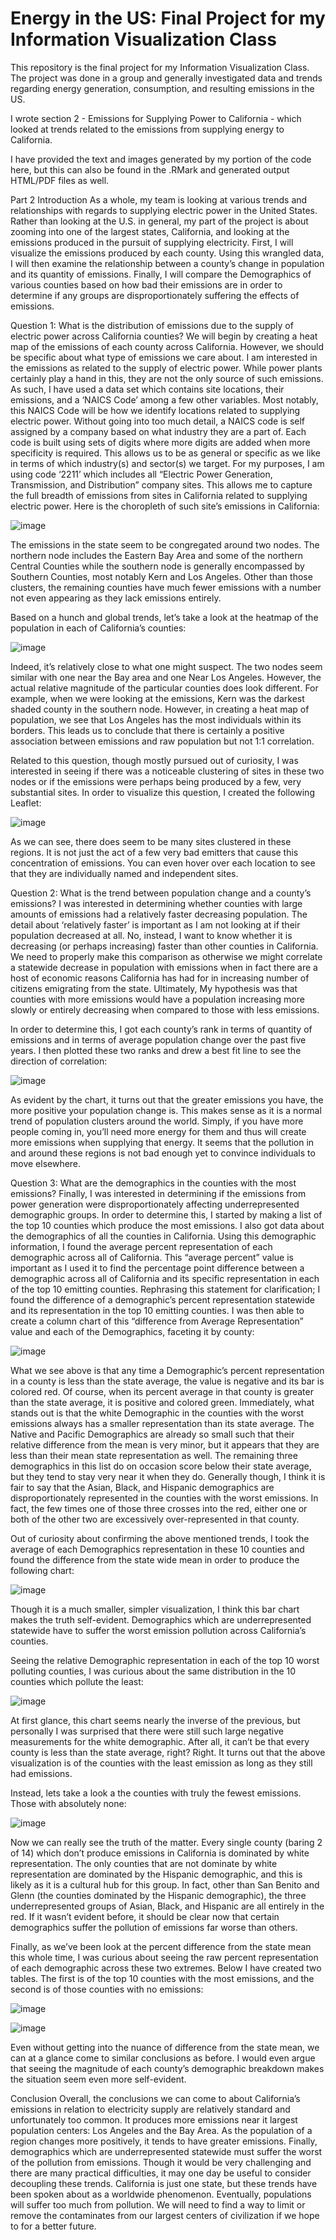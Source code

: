 # Energy in the US: Final Project for my Information Visualization Class

This repository is the final project for my Information Visualization Class. The project was done in a group and generally investigated data and trends regarding energy generation, consumption, and resulting emissions in the US.

I wrote section 2 - Emissions for Supplying Power to California - which looked at trends related to the emissions from supplying energy to California.

I have provided the text and images generated by my portion of the code here, but this can also be found in the .RMark and generated output HTML/PDF files as well.

Part 2
Introduction
As a whole, my team is looking at various trends and relationships with regards to supplying electric power in the United States. Rather than looking at the U.S. in general, my part of the project is about zooming into one of the largest states, California, and looking at the emissions produced in the pursuit of supplying electricity. First, I will visualize the emissions produced by each county. Using this wrangled data, I will then examine the relationship between a county’s change in population and its quantity of emissions. Finally, I will compare the Demographics of various counties based on how bad their emissions are in order to determine if any groups are disproportionately suffering the effects of emissions.

Question 1: What is the distribution of emissions due to the supply of electric power across California counties?
We will begin by creating a heat map of the emissions of each county across California. However, we should be specific about what type of emissions we care about. I am interested in the emissions as related to the supply of electric power. While power plants certainly play a hand in this, they are not the only source of such emissions. As such, I have used a data set which contains site locations, their emissions, and a ‘NAICS Code’ among a few other variables. Most notably, this NAICS Code will be how we identify locations related to supplying electric power. Without going into too much detail, a NAICS code is self assigned by a company based on what industry they are a part of. Each code is built using sets of digits where more digits are added when more specificity is required. This allows us to be as general or specific as we like in terms of which industry(s) and sector(s) we target. For my purposes, I am using code ‘2211’ which includes all “Electric Power Generation, Transmission, and Distribution” company sites. This allows me to capture the full breadth of emissions from sites in California related to supplying electric power. Here is the choropleth of such site’s emissions in California:

![image](https://user-images.githubusercontent.com/69013824/209454607-e7097744-1c36-4fab-aa71-e6f44b67118e.png)

The emissions in the state seem to be congregated around two nodes. The northern node includes the Eastern Bay Area and some of the northern Central Counties while the southern node is generally encompassed by Southern Counties, most notably Kern and Los Angeles. Other than those clusters, the remaining counties have much fewer emissions with a number not even appearing as they lack emissions entirely.

Based on a hunch and global trends, let’s take a look at the heatmap of the population in each of California’s counties:

![image](https://user-images.githubusercontent.com/69013824/209454609-d90147f4-f1c4-49a4-9736-3f2657352747.png)

Indeed, it’s relatively close to what one might suspect. The two nodes seem similar with one near the Bay area and one Near Los Angeles. However, the actual relative magnitude of the particular counties does look different. For example, when we were looking at the emissions, Kern was the darkest shaded county in the southern node. However, in creating a heat map of population, we see that Los Angeles has the most individuals within its borders. This leads us to conclude that there is certainly a positive association between emissions and raw population but not 1:1 correlation.

Related to this question, though mostly pursued out of curiosity, I was interested in seeing if there was a noticeable clustering of sites in these two nodes or if the emissions were perhaps being produced by a few, very substantial sites. In order to visualize this question, I created the following Leaflet:

![image](https://user-images.githubusercontent.com/69013824/209454611-19f934ac-655c-438f-bf26-de03076c28f6.png)

As we can see, there does seem to be many sites clustered in these regions. It is not just the act of a few very bad emitters that cause this concentration of emissions. You can even hover over each location to see that they are individually named and independent sites.

Question 2: What is the trend between population change and a county’s emissions?
I was interested in determining whether counties with large amounts of emissions had a relatively faster decreasing population. The detail about ‘relatively faster’ is important as I am not looking at if their population decreased at all. No, instead, I want to know whether it is decreasing (or perhaps increasing) faster than other counties in California. We need to properly make this comparison as otherwise we might correlate a statewide decrease in population with emissions when in fact there are a host of economic reasons California has had for in increasing number of citizens emigrating from the state. Ultimately, My hypothesis was that counties with more emissions would have a population increasing more slowly or entirely decreasing when compared to those with less emissions.

In order to determine this, I got each county’s rank in terms of quantity of emissions and in terms of average population change over the past five years. I then plotted these two ranks and drew a best fit line to see the direction of correlation:

![image](https://user-images.githubusercontent.com/69013824/209454614-7a52466c-880f-49aa-bdca-1ac75ec150de.png)

As evident by the chart, it turns out that the greater emissions you have, the more positive your population change is. This makes sense as it is a normal trend of population clusters around the world. Simply, if you have more people coming in, you’ll need more energy for them and thus will create more emissions when supplying that energy. It seems that the pollution in and around these regions is not bad enough yet to convince individuals to move elsewhere.

Question 3: What are the demographics in the counties with the most emissions?
Finally, I was interested in determining if the emissions from power generation were disproportionately affecting underrepresented demographic groups. In order to determine this, I started by making a list of the top 10 counties which produce the most emissions. I also got data about the demographics of all the counties in California. Using this demographic information, I found the average percent representation of each demographic across all of California. This “average percent” value is important as I used it to find the percentage point difference between a demographic across all of California and its specific representation in each of the top 10 emitting counties. Rephrasing this statement for clarification; I found the difference of a demographic’s percent representation statewide and its representation in the top 10 emitting counties. I was then able to create a column chart of this “difference from Average Representation” value and each of the Demographics, faceting it by county:

![image](https://user-images.githubusercontent.com/69013824/209454616-23ac629b-0a3c-4b0e-b975-e9ce8f8573bf.png)

What we see above is that any time a Demographic’s percent representation in a county is less than the state average, the value is negative and its bar is colored red. Of course, when its percent average in that county is greater than the state average, it is positive and colored green. Immediately, what stands out is that the white Demographic in the counties with the worst emissions always has a smaller representation than its state average. The Native and Pacific Demographics are already so small such that their relative difference from the mean is very minor, but it appears that they are less than their mean state representation as well. The remaining three demographics in this list do on occasion score below their state average, but they tend to stay very near it when they do. Generally though, I think it is fair to say that the Asian, Black, and Hispanic demographics are disproportionately represented in the counties with the worst emissions. In fact, the few times one of those three crosses into the red, either one or both of the other two are excessively over-represented in that county.

Out of curiosity about confirming the above mentioned trends, I took the average of each Demographics representation in these 10 counties and found the difference from the state wide mean in order to produce the following chart:

![image](https://user-images.githubusercontent.com/69013824/209454619-ddf2e21e-853c-4915-bb19-8ef0ba8ba006.png)

Though it is a much smaller, simpler visualization, I think this bar chart makes the truth self-evident. Demographics which are underrepresented statewide have to suffer the worst emission pollution across California’s counties.

Seeing the relative Demographic representation in each of the top 10 worst polluting counties, I was curious about the same distribution in the 10 counties which pollute the least:

![image](https://user-images.githubusercontent.com/69013824/209454623-92cd174e-12da-415e-8c9f-d58df27e6be3.png)

At first glance, this chart seems nearly the inverse of the previous, but personally I was surprised that there were still such large negative measurements for the white demographic. After all, it can’t be that every county is less than the state average, right? Right. It turns out that the above visualization is of the counties with the least emission as long as they still had emissions.

Instead, lets take a look a the counties with truly the fewest emissions. Those with absolutely none:

![image](https://user-images.githubusercontent.com/69013824/209454627-c41874c5-22ee-4cdb-a6ef-11f1d235892d.png)

Now we can really see the truth of the matter. Every single county (baring 2 of 14) which don’t produce emissions in California is dominated by white representation. The only counties that are not dominate by white representation are dominated by the Hispanic demographic, and this is likely as it is a cultural hub for this group. In fact, other than San Benito and Glenn (the counties dominated by the Hispanic demographic), the three underrepresented groups of Asian, Black, and Hispanic are all entirely in the red. If it wasn’t evident before, it should be clear now that certain demographics suffer the pollution of emissions far worse than others.

Finally, as we’ve been look at the percent difference from the state mean this whole time, I was curious about seeing the raw percent representation of each demographic across these two extremes. Below I have created two tables. The first is of the top 10 counties with the most emissions, and the second is of those counties with no emissions:

![image](https://user-images.githubusercontent.com/69013824/209454629-6317965a-8831-401e-8697-72fd0957223f.png)

![image](https://user-images.githubusercontent.com/69013824/209454631-28a458db-ff4b-4ad5-ba03-027214b70269.png)

Even without getting into the nuance of difference from the state mean, we can at a glance come to similar conclusions as before. I would even argue that seeing the magnitude of each county’s demographic breakdown makes the situation seem even more self-evident.

Conclusion
Overall, the conclusions we can come to about California’s emissions in relation to electricity supply are relatively standard and unfortunately too common. It produces more emissions near it largest population centers: Los Angeles and the Bay Area. As the population of a region changes more positively, it tends to have greater emissions. Finally, demographics which are underrepresented statewide must suffer the worst of the pollution from emissions. Though it would be very challenging and there are many practical difficulties, it may one day be useful to consider decoupling these trends. California is just one state, but these trends have been spoken about as a worldwide phenomenon. Eventually, populations will suffer too much from pollution. We will need to find a way to limit or remove the contaminates from our largest centers of civilization if we hope to for a better future.



